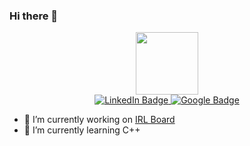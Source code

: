### Hi there 👋

<div id="header" align="center">
  <img src="https://media.giphy.com/media/2zZNmrvguyPTS06rK0/giphy.gif" width="100"/>
</div>

<div id="badges" align="center">
  <a href="https://www.linkedin.com/in/adrien-cokini/">
    <img src="https://img.shields.io/badge/LinkedIn-blue?style=for-the-badge&logo=linkedin&logoColor=white" alt="LinkedIn Badge"/>
  </a>
  <a href="https://www.linkedin.com/in/adrien-cokini/">
    <img src="https://img.shields.io/badge/Google-red?style=for-the-badge&logo=Google&logoColor=white" alt="Google Badge"/>
  </a>
</div>
<img src="https://komarev.com/ghpvc/?username=AdrienCkn&style=flat-square&color=blue" alt=""/>

- 🔭 I’m currently working on [IRL Board](https://github.com/PoCInnovation/iRL-Board)
- 🌱 I’m currently learning C++
